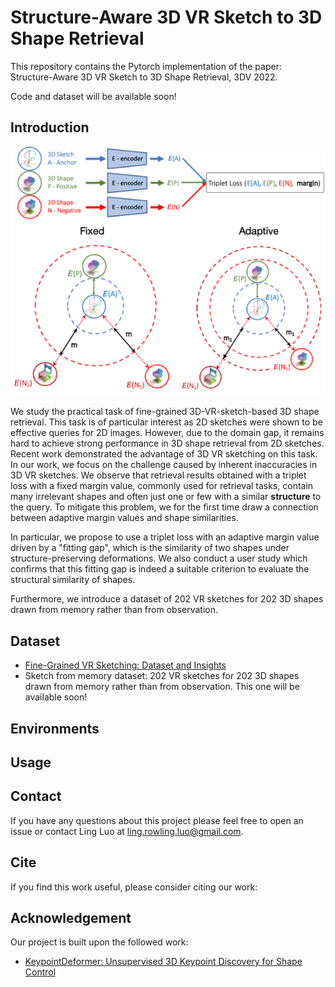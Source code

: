 # Structure-Aware 3D VR Sketch to 3D Shape Retrieval

This repository contains the Pytorch implementation of the paper: Structure-Aware 3D VR Sketch to 3D Shape Retrieval, 3DV 2022.

Code and dataset will be available soon!

## Introduction

![teaser](images/teaser.png)

We study the practical task of fine-grained 3D-VR-sketch-based 3D shape retrieval. This task is of particular interest as 2D sketches were shown to be effective queries for 2D images.
However, due to the domain gap, it remains hard to achieve strong performance in 3D shape retrieval from 2D sketches. 
Recent work demonstrated the advantage of 3D VR sketching on this task. 
In our work, we focus on the challenge caused by inherent inaccuracies in 3D VR sketches.
We observe that retrieval results obtained with a triplet loss with a fixed margin value, commonly used for retrieval tasks, contain many irrelevant shapes and often just one or few with a similar __structure__ to the query.
To mitigate this problem, we for the first time draw a connection between adaptive margin values and shape similarities.

In particular, we propose to use a triplet loss with an adaptive margin value driven by a "fitting gap", which is the similarity of two shapes under structure-preserving deformations.
We also conduct a user study which confirms that this fitting gap is indeed a suitable criterion to evaluate the structural similarity of shapes. 

Furthermore, we introduce a dataset of 202 VR sketches for 202 3D shapes drawn from memory rather than from observation.

## Dataset

- [Fine-Grained VR Sketching: Dataset and Insights](https://cvssp.org/data/VRChairSketch/)
- Sketch from memory dataset: 202 VR sketches for 202 3D shapes drawn from memory rather than from observation. This one will be available soon!

## Environments

## Usage

## Contact

If you have any questions about this project please feel free to open an issue or contact Ling Luo at ling.rowling.luo@gmail.com.

## Cite
If you find this work useful, please consider citing our work:

## Acknowledgement

Our project is built upon the followed work:

- [KeypointDeformer: Unsupervised 3D Keypoint Discovery for Shape Control](https://github.com/tomasjakab/keypoint_deformer)